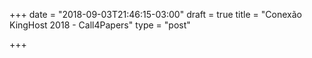 +++
date = "2018-09-03T21:46:15-03:00"
draft = true
title = "Conexão KingHost 2018 - Call4Papers"
type = "post"

+++
